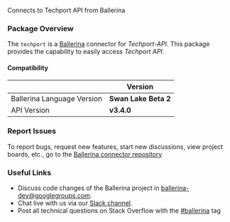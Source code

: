 Connects to Techport API from Ballerina

### Package Overview
The `techport` is a [Ballerina](https://ballerina.io/) connector for *Techport-API*.
This package provides the capability to easily access *Techport API*.

#### Compatibility
|                               | Version               |
|-------------------------------|-----------------------|
| Ballerina Language Version    | **Swan Lake Beta 2** |
| API Version                   | **v3.4.0**               |

### Report Issues
To report bugs, request new features, start new discussions, view project boards, etc., go to the [Ballerina connector repository](https://github.com/ballerina-platform/ballerinax-openapi-connectors)
### Useful Links
- Discuss code changes of the Ballerina project in [ballerina-dev@googlegroups.com](mailto:ballerina-dev@googlegroups.com).
- Chat live with us via our [Slack channel](https://ballerina.io/community/slack/).
- Post all technical questions on Stack Overflow with the [#ballerina](https://stackoverflow.com/questions/tagged/ballerina) tag
